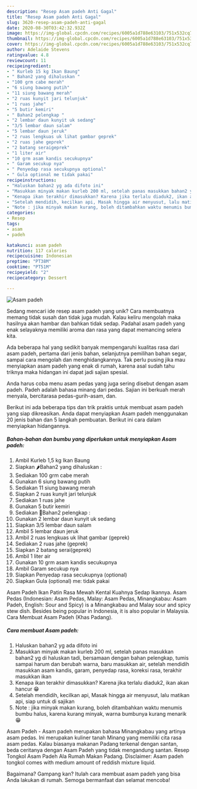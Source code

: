 ```yaml
---
description: "Resep Asam padeh Anti Gagal"
title: "Resep Asam padeh Anti Gagal"
slug: 3620-resep-asam-padeh-anti-gagal
date: 2020-08-30T03:42:32.932Z
image: https://img-global.cpcdn.com/recipes/6005a1d788e63103/751x532cq70/asam-padeh-foto-resep-utama.jpg
thumbnail: https://img-global.cpcdn.com/recipes/6005a1d788e63103/751x532cq70/asam-padeh-foto-resep-utama.jpg
cover: https://img-global.cpcdn.com/recipes/6005a1d788e63103/751x532cq70/asam-padeh-foto-resep-utama.jpg
author: Adelaide Stevens
ratingvalue: 4.8
reviewcount: 11
recipeingredient:
- " Kurleb 15 kg Ikan Baung"
- " Bahan2 yang dihaluskan "
- "100 grm cabe merah"
- "6 siung bawang putih"
- "11 siung bawang merah"
- "2 ruas kunyit jari telunjuk"
- "1 ruas jahe"
- "5 butir kemiri"
- " Bahan2 pelengkap "
- "2 lembar daun kunyit uk sedang"
- "3/5 lembar daun salam"
- "5 lembar daun jeruk"
- "2 ruas lengkuas uk lihat gambar geprek"
- "2 ruas jahe geprek"
- "2 batang seraigeprek"
- "1 liter air"
- "10 grm asam kandis secukupnya"
- " Garam secukup nya"
- " Penyedap rasa secukupnya optional"
- " Gula optional me tidak pakai"
recipeinstructions:
- "Haluskan bahan2 yg ada difoto ini"
- "Masukkan minyak makan kurleb 200 ml, setelah panas masukkan bahan2 yg di haluskan tadi, bersamaan dengan bahan pelengkap, tumis sampai harum dan berubah warna, baru masukkan air, setelah mendidih masukkan asam kandis, garam, penyedap rasa, koreksi rasa, terakhir masukkan ikan"
- "Kenapa ikan terakhir dimasukkan? Karena jika terlalu diaduk2, ikan akan hancur 😁"
- "Setelah mendidih, kecilkan api, Masak hingga air menyusut, lalu matikan api, siap untuk di sajikan"
- "Note : jika minyak makan kurang, boleh ditambahkan waktu menumis bumbu halus, karena kurang minyak, warna bumbunya kurang menarik 😁"
categories:
- Resep
tags:
- asam
- padeh

katakunci: asam padeh 
nutrition: 117 calories
recipecuisine: Indonesian
preptime: "PT38M"
cooktime: "PT51M"
recipeyield: "2"
recipecategory: Dessert

---
```



![Asam padeh](https://img-global.cpcdn.com/recipes/6005a1d788e63103/751x532cq70/asam-padeh-foto-resep-utama.jpg)

Sedang mencari ide resep asam padeh yang unik? Cara membuatnya memang tidak susah dan tidak juga mudah. Kalau keliru mengolah maka hasilnya akan hambar dan bahkan tidak sedap. Padahal asam padeh yang enak selayaknya memiliki aroma dan rasa yang dapat memancing selera kita.

Ada beberapa hal yang sedikit banyak mempengaruhi kualitas rasa dari asam padeh, pertama dari jenis bahan, selanjutnya pemilihan bahan segar, sampai cara mengolah dan menghidangkannya. Tak perlu pusing jika mau menyiapkan asam padeh yang enak di rumah, karena asal sudah tahu triknya maka hidangan ini dapat jadi sajian spesial.

Anda harus coba menu asam pedas yang juga sering disebut dengan asam padeh. Padeh adalah bahasa minang dari pedas. Sajian ini berkuah merah menyala, bercitarasa pedas-gurih-asam, dan.


Berikut ini ada beberapa tips dan trik praktis untuk membuat asam padeh yang siap dikreasikan. Anda dapat menyiapkan Asam padeh menggunakan 20 jenis bahan dan 5 langkah pembuatan. Berikut ini cara dalam menyiapkan hidangannya.

<!--inarticleads1-->

##### Bahan-bahan dan bumbu yang diperlukan untuk menyiapkan Asam padeh:

1. Ambil  Kurleb 1,5 kg Ikan Baung
1. Siapkan  🌶Bahan2 yang dihaluskan :
1. Sediakan 100 grm cabe merah
1. Gunakan 6 siung bawang putih
1. Sediakan 11 siung bawang merah
1. Siapkan 2 ruas kunyit jari telunjuk
1. Sediakan 1 ruas jahe
1. Gunakan 5 butir kemiri
1. Sediakan  🍄Bahan2 pelengkap :
1. Gunakan 2 lembar daun kunyit uk sedang
1. Siapkan 3/5 lembar daun salam
1. Ambil 5 lembar daun jeruk
1. Ambil 2 ruas lengkuas uk lihat gambar (geprek)
1. Sediakan 2 ruas jahe (geprek)
1. Siapkan 2 batang serai(geprek)
1. Ambil 1 liter air
1. Gunakan 10 grm asam kandis secukupnya
1. Ambil  Garam secukup nya
1. Siapkan  Penyedap rasa secukupnya (optional)
1. Siapkan  Gula (optional) me: tidak pakai


Asam Padeh Ikan Patin Rasa Mewah Kental Kuahnya Sedap Ikannya. Asam Pedas (Indonesian: Asam Pedas, Malay: Asam Pedas, Minangkabau: Asam Padeh, English: Sour and Spicy) is a Minangkabau and Malay sour and spicy stew dish. Besides being popular in Indonesia, it is also popular in Malaysia. Cara Membuat Asam Padeh (Khas Padang). 

<!--inarticleads2-->

##### Cara membuat Asam padeh:

1. Haluskan bahan2 yg ada difoto ini
1. Masukkan minyak makan kurleb 200 ml, setelah panas masukkan bahan2 yg di haluskan tadi, bersamaan dengan bahan pelengkap, tumis sampai harum dan berubah warna, baru masukkan air, setelah mendidih masukkan asam kandis, garam, penyedap rasa, koreksi rasa, terakhir masukkan ikan
1. Kenapa ikan terakhir dimasukkan? Karena jika terlalu diaduk2, ikan akan hancur 😁
1. Setelah mendidih, kecilkan api, Masak hingga air menyusut, lalu matikan api, siap untuk di sajikan
1. Note : jika minyak makan kurang, boleh ditambahkan waktu menumis bumbu halus, karena kurang minyak, warna bumbunya kurang menarik 😁


Asam Padeh - Asam padeh merupakan bahasa Minangkabau yang artinya asam pedas. Ini merupakan kuliner tanah Minang yang memiliki cita rasa asam pedas. Kalau biasanya makanan Padang terkenal dengan santan, beda ceritanya dengan Asam Padeh yang tidak mengandung santan. Resep Tongkol Asam Padeh Ala Rumah Makan Padang. Disclaimer: Asam padeh tongkol comes with medium amount of reddish mixture liquid. 

Bagaimana? Gampang kan? Itulah cara membuat asam padeh yang bisa Anda lakukan di rumah. Semoga bermanfaat dan selamat mencoba!
